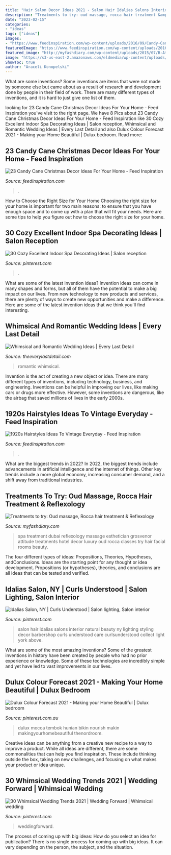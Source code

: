 ```yaml
---
title: "Hair Salon Decor Ideas 2021 - Salon Hair Idalias Salons Interior Natural Beauty Ny Lighting Styling Decor Barbershop Curls Understood Care Curlsunderstood Collect Light York Above"
description: "Treatments to try: oud massage, rocca hair treatment &amp; reflexology"
date: "2023-02-15"
categories:
- "ideas"
tags: ["ideas"]
images:
- "https://www.feedinspiration.com/wp-content/uploads/2016/09/Candy-Cane-Christmas-Table-Decoration.jpg"
featuredImage: "https://www.feedinspiration.com/wp-content/uploads/2016/09/Candy-Cane-Christmas-Table-Decoration.jpg"
featured_image: "http://myfashdiary.com/wp-content/uploads/2015/07/B-Attitude-Spa-Treatment-Room1.jpg"
image: "https://s3-us-east-2.amazonaws.com/eldmedia/wp-content/uploads/2015/07/Whimsical-and-Romantic-Wedding-Ideas_0017.jpg"
ShowToc: true
author: "Araceli Konopelski"
---
```



What are some inventions?
Some inventions are items that were not made by someone else but came about as a result of research and development done by people in their field of work. There are many different types of inventions, and it is hard to just give one list of them.

	

		
looking for 23 Candy Cane Christmas Decor Ideas For Your Home - Feed Inspiration you've visit to the right page. We have 8 Pics about 23 Candy Cane Christmas Decor Ideas For Your Home - Feed Inspiration like 30 Cozy Excellent Indoor Spa Decorating Ideas | Salon reception, Whimsical and Romantic Wedding Ideas | Every Last Detail and also Dulux Colour Forecast 2021 - Making your Home Beautiful | Dulux bedroom. Read more:
		
    
## 23 Candy Cane Christmas Decor Ideas For Your Home - Feed Inspiration

<img loading=lazy src="https://www.feedinspiration.com/wp-content/uploads/2016/09/Candy-Cane-Christmas-Table-Decoration.jpg" onerror="this.onerror=null;this.src='https://tse4.mm.bing.net/th?id=OIP.teSt7Elfwlq7_cS8gG85UwHaLg&amp;pid=15.1';" alt="23 Candy Cane Christmas Decor Ideas For Your Home - Feed Inspiration">

_Source: feedinspiration.com_

>. 

	

How to Choose the Right Size for Your Home
Choosing the right size for your home is important for two main reasons: to ensure that you have enough space and to come up with a plan that will fit your needs. Here are some tips to help you figure out how to choose the right size for your home.

    
## 30 Cozy Excellent Indoor Spa Decorating Ideas | Salon Reception

<img loading=lazy src="https://i.pinimg.com/736x/3f/dd/6d/3fdd6dab6dd4595a8bc3c78d15a507d3.jpg" onerror="this.onerror=null;this.src='https://tse1.mm.bing.net/th?id=OIP.qeLX8pghsFbtmhHeZWtuwAHaJ3&amp;pid=15.1';" alt="30 Cozy Excellent Indoor Spa Decorating Ideas | Salon reception">

_Source: pinterest.com_

>. 

	

What are some of the latest invention ideas?
Invention ideas can come in many shapes and forms, but all of them have the potential to make a big impact on our lives. From new technology to new products and services, there are plenty of ways to create new opportunities and make a difference. Here are some of the latest invention ideas that we think you'll find interesting.

    
## Whimsical And Romantic Wedding Ideas | Every Last Detail

<img loading=lazy src="https://s3-us-east-2.amazonaws.com/eldmedia/wp-content/uploads/2015/07/Whimsical-and-Romantic-Wedding-Ideas_0017.jpg" onerror="this.onerror=null;this.src='https://tse2.mm.bing.net/th?id=OIP.27rpaJL-mUGJZcnMD1om6wHaLH&amp;pid=15.1';" alt="Whimsical and Romantic Wedding Ideas | Every Last Detail">

_Source: theeverylastdetail.com_

>romantic whimsical. 

	

Invention is the act of creating a new object or idea. There are many different types of inventions, including technology, business, and engineering. Inventions can be helpful in improving our lives, like making cars or drugs more effective. However, some inventions are dangerous, like the airbag that saved millions of lives in the early 2000s.

    
## 1920s Hairstyles Ideas To Vintage Everyday - Feed Inspiration

<img loading=lazy src="http://feedinspiration.com/wp-content/uploads/2016/08/Great-Gatsby-Vintage-Hairstyle-inspired-by-1920s.jpg" onerror="this.onerror=null;this.src='https://tse1.mm.bing.net/th?id=OIP.6ym0UZ6rm_HZReBF9VNzrAHaLH&amp;pid=15.1';" alt="1920s Hairstyles Ideas To Vintage Everyday - Feed Inspiration">

_Source: feedinspiration.com_

>. 

	

What are the biggest trends in 2022?
In 2022, the biggest trends include advancements in artificial intelligence and the internet of things. Other key trends include a more global economy, increasing consumer demand, and a shift away from traditional industries.

    
## Treatments To Try: Oud Massage, Rocca Hair Treatment &amp; Reflexology

<img loading=lazy src="http://myfashdiary.com/wp-content/uploads/2015/07/B-Attitude-Spa-Treatment-Room1.jpg" onerror="this.onerror=null;this.src='https://tse2.mm.bing.net/th?id=OIP.v7mCE09aRfJng4gpLj7D4QHaEK&amp;pid=15.1';" alt="Treatments to try: Oud massage, Rocca hair treatment &amp; Reflexology">

_Source: myfashdiary.com_

>spa treatment dubai reflexology massage esthetician grosvenor attitude treatments hotel decor luxury oud rocca classes try hair facial rooms beauty. 

	

The four different types of ideas: Propositions, Theories, Hypotheses, andConclusions.
Ideas are the starting point for any thought or idea development. Propositions (or hypotheses), theories, and conclusions are all ideas that can be tested and verified.

    
## Idalias Salon, NY | Curls Understood | Salon Lighting, Salon Interior

<img loading=lazy src="https://i.pinimg.com/736x/f7/1e/04/f71e0407a0e9747b8a4d423ddd12a853--mon-salon-salon-interior.jpg" onerror="this.onerror=null;this.src='https://tse4.mm.bing.net/th?id=OIP.ghhLI3KpxvvAWEq4ypH2YwHaHa&amp;pid=15.1';" alt="Idalias Salon, NY | Curls Understood | Salon lighting, Salon interior">

_Source: pinterest.com_

>salon hair idalias salons interior natural beauty ny lighting styling decor barbershop curls understood care curlsunderstood collect light york above. 

	

What are some of the most amazing inventions?
Some of the greatest inventions in history have been created by people who had no prior experience or knowledge. Some of these technologies are incredibly simple and yet have led to vast improvements in our lives.

    
## Dulux Colour Forecast 2021 - Making Your Home Beautiful | Dulux Bedroom

<img loading=lazy src="https://i.pinimg.com/736x/3a/a0/56/3aa056b1b1c28292d8564a5f99ccb0b6.jpg" onerror="this.onerror=null;this.src='https://tse1.mm.bing.net/th?id=OIP.XisVis1bVP56vyVa2NS6BQHaLH&amp;pid=15.1';" alt="Dulux Colour Forecast 2021 - Making your Home Beautiful | Dulux bedroom">

_Source: pinterest.com.au_

>dulux mocca tembok hunian bikin nourish makin makingyourhomebeautiful thenordroom. 

	

Creative ideas can be anything from a creative new recipe to a way to improve a product. While all ideas are different, there are some commonalities that can help you find inspiration. These include thinking outside the box, taking on new challenges, and focusing on what makes your product or idea unique.

    
## 30 Whimsical Wedding Trends 2021 | Wedding Forward | Whimsical Wedding

<img loading=lazy src="https://i.pinimg.com/736x/19/63/57/19635766eb7485f84f027ded8ecfe23f.jpg" onerror="this.onerror=null;this.src='https://tse2.mm.bing.net/th?id=OIP.XogX6-cI7PwBhmhQxSfmrAHaK8&amp;pid=15.1';" alt="30 Whimsical Wedding Trends 2021 | Wedding Forward | Whimsical wedding">

_Source: pinterest.com_

>weddingforward. 

	

The process of coming up with big ideas: How do you select an idea for publication?
There is no single process for coming up with big ideas. It can vary depending on the person, the subject, and the situation.

